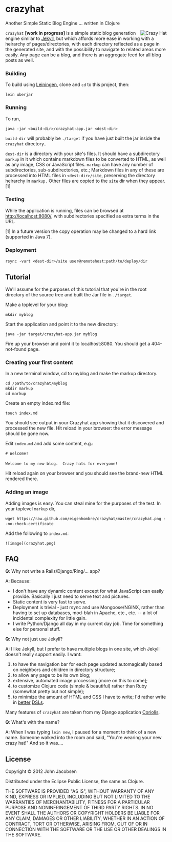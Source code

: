 # crazyhat

Another Simple Static Blog Engine ... written in Clojure

<img
src="https://raw.github.com/eigenhombre/crazyhat/master/crazyhat.png"
alt="Crazy Hat" title="Crazy Hat" align="right" />

`crazyhat` **[work in progress]** is a simple static blog generation
engine similar to [Jekyll](https://github.com/mojombo/jekyll), but
which affords more ease in working with a heirarchy of
pages/directories, with each directory reflected as a page in the
generated site, and with the possibility to navigate to related areas
more easily. Any page can be a blog, and there is an aggregate feed
for all blog posts as well.

### Building

To build using [Leiningen](https://github.com/technomancy/leiningen),
clone and `cd` to this project, then:

    lein uberjar

### Running

To run,

    java -jar <build-dir>/crazyhat-app.jar <dest-dir>

`build-dir` will probably be `./target` if you have just built the jar
inside the `crazyhat` directory..

`dest-dir` is a directory with your site's files. It should have a
subdirectory `markup` in it which contains markdown files to be
converted to HTML, as well as any image, CSS or JavaScript files.
`markup` can have any number of subdirectories, sub-subdirectories,
etc.; Markdown files in any of these are processed into HTML files in
`<dest-dir>/site`, preserving the directory heirarchy in `markup.`
Other files are copied to the `site` dir when they appear.[1]

### Testing

While the application is running, files can be browsed at
[http://localhost:8080/](http://localhost:8080/), with subdirectories
specified as extra terms in the URL.

[1] In a future version the copy operation may be changed to a hard
link (supported in Java 7).

### Deployment

    rsync -vurt <dest-dir>/site user@remotehost:path/to/deploy/dir

## Tutorial

We'll assume for the purposes of this tutorial that you're in the root directory of the source tree and built the Jar file in `./target`.

Make a toplevel for your blog:

    mkdir myblog

Start the application and point it to the new directory:

    java -jar target/crazyhat-app.jar myblog

Fire up your browser and point it to localhost:8080.  You should get a 404-not-found page.

### Creating your first content

In a new terminal window, cd to myblog and make the markup directory.

    cd /path/to/crazyhat/myblog
    mkdir markup
    cd markup

Create an empty index.md file:

    touch index.md

You should see output in your Crazyhat app showing that it discovered and processed the new file.  Hit reload in your browser: the error message should be gone now.

Edit `index.md` and add some content, e.g.:

    # Welcome!

    Welcome to my new blog.  Crazy hats for everyone!

Hit reload again on your browser and you should see the brand-new HTML rendered there.

### Adding an image

Adding images is easy.  You can steal mine for the purposes of the test.  In your toplevel `markup` dir,

    wget https://raw.github.com/eigenhombre/crazyhat/master/crazyhat.png --no-check-certificate

Add the following to `index.md`:

    ![image](crazyhat.png)


## FAQ

**Q**: Why not write a Rails/Django/Ring/... app?

A: Because:

- I don't have any dynamic content except for what JavaScript can
easily provide.  Basically I just need to serve text and pictures.
- Static content is very fast to serve.
- Deployment is trivial - just rsync and use Mongoose/NGINX, rather
than having to set up databases, mod-blah in Apache, etc., etc. -- a
lot of incidental complexity for little gain.
- I write Python/Django all day in my current day job.  Time for something
else for personal stuff.

**Q**: Why not just use Jekyll?

A: I like Jekyll, but I prefer to have multiple blogs in one site,
which Jekyll doesn't really support easily.  I want:

1. to have the navigation bar for each page updated automagically based on
neighbors and children in directory structure;
1. to allow any page to be its own blog;
1. extensive, automated image processing [more on this to come];
1. to customize Clojure code (simple & beautiful) rather than Ruby
(somewhat pretty but not simple);
1. to minimize the amount of HTML and CSS I have to write; I'd rather
write in [better](https://github.com/weavejester/hiccup) [DSLs](https://github.com/paraseba/cssgen).

Many features of `crazyhat` are taken from my Django application
[Coriolis](http://www.npxdesigns.com/projects/coriolis/).

**Q**: What's with the name?

A: When I was typing `lein new`, I paused for a moment to think of a
new name.  Someone walked into the room and said, "You're wearing your
new crazy hat!"  And so it was....

## License

Copyright © 2012 John Jacobsen

Distributed under the Eclipse Public License, the same as Clojure.

THE SOFTWARE IS PROVIDED "AS IS", WITHOUT WARRANTY OF ANY KIND, EXPRESS OR
IMPLIED, INCLUDING BUT NOT LIMITED TO THE WARRANTIES OF MERCHANTABILITY,
FITNESS FOR A PARTICULAR PURPOSE AND NONINFRINGEMENT OF THIRD PARTY RIGHTS. IN
NO EVENT SHALL THE AUTHORS OR COPYRIGHT HOLDERS BE LIABLE FOR ANY CLAIM,
DAMAGES OR OTHER LIABILITY, WHETHER IN AN ACTION OF CONTRACT, TORT OR
OTHERWISE, ARISING FROM, OUT OF OR IN CONNECTION WITH THE SOFTWARE OR THE USE
OR OTHER DEALINGS IN THE SOFTWARE.
